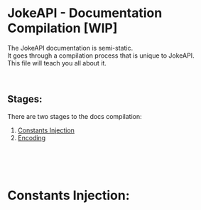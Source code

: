 # JokeAPI - Documentation Compilation [WIP]
The JokeAPI documentation is semi-static.  
It goes through a compilation process that is unique to JokeAPI.  
This file will teach you all about it.  

<br>

## Stages:
There are two stages to the docs compilation:
1. [Constants Injection](#constants-injection)
2. [Encoding](#encoding)

<br><br><br>

# Constants Injection:

